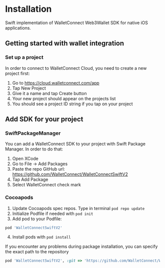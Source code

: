 # Installation

Swift implementation of WalletConnect Web3Wallet SDK for native iOS applications.

## Getting started with wallet integration

### Set up a project

In order to connect to WalletConnect Cloud, you need to create a new project first:

1. Go to https://cloud.walletconnect.com/app
2. Tap New Project
3. Give it a name and tap Create button
4. Your new project should appear on the projects list
5. You should see a project ID string if you tap on your project

## Add SDK for your project

### SwiftPackageManager

You can add a WalletConnect SDK to your project with Swift Package Manager. In order to do that:

1. Open XCode
2. Go to File -> Add Packages
3. Paste the repo GitHub url: https://github.com/WalletConnect/WalletConnectSwiftV2
4. Tap Add Package
5. Select WalletConnect check mark

### Cocoapods

1. Update Cocoapods spec repos. Type in terminal `pod repo update`
2. Initialize Podfile if needed with `pod init`
3. Add pod to your Podfile:
```Ruby
pod 'WalletConnectSwiftV2'
```
4. Install pods with `pod install`

If you encounter any problems during package installation, you can specify the exact path to the repository
```Ruby
pod 'WalletConnectSwiftV2', :git => 'https://github.com/WalletConnect/WalletConnectSwiftV2.git', :tag => '1.0.5'
```
